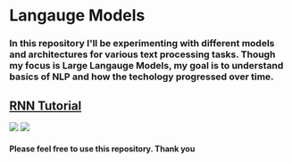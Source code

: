 # Langauge Models
### In this repository I'll be experimenting with different models and architectures for various text processing tasks. Though my focus is Large Langauge Models, my goal is to understand basics of NLP and how the techology progressed over time.

## [RNN Tutorial](https://www.youtube.com/watch?v=WEV61GmmPrk&ab_channel=PatrickLoeber)

![](/Language-Models/images/PyTorch%20RNN%201.jpeg)
![](/Language-Models/images/PyTorch%20RNN%202.jpeg)

#### Please feel free to use this repository. Thank you